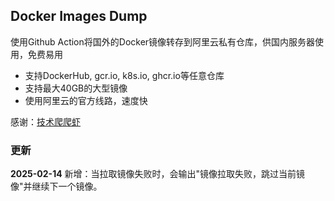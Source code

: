 ## Docker Images Dump

使用Github Action将国外的Docker镜像转存到阿里云私有仓库，供国内服务器使用，免费易用<br>
- 支持DockerHub, gcr.io, k8s.io, ghcr.io等任意仓库<br>
- 支持最大40GB的大型镜像<br>
- 使用阿里云的官方线路，速度快<br>

感谢：[技术爬爬虾](https://github.com/tech-shrimp)<br>

### 更新 ###
**2025-02-14**
新增：当拉取镜像失败时，会输出"镜像拉取失败，跳过当前镜像"并继续下一个镜像。
